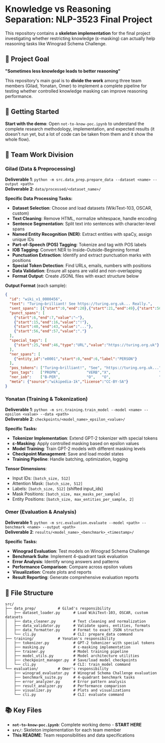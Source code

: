 # Knowledge vs Reasoning Separation: NLP-3523 Final Project

This repository contains a **skeleton implementation** for the final project investigating whether restricting knowledge (ε-masking) can actually help reasoning tasks like Winograd Schema Challenge.

## 🎯 Project Goal

**"Sometimes less knowledge leads to better reasoning"**

This repository's main goal is to **divide the work** among three team members (Gilad, Yonatan, Omer) to implement a complete pipeline for testing whether controlled knowledge masking can improve reasoning performance.

## 🚀 Getting Started

**Start with the demo**: Open `not-to-know-poc.ipynb` to understand the complete research methodology, implementation, and expected results (it doesn't run yet, but a lot of code can be taken from them and it show the whole flow).

## 👥 Team Work Division

### Gilad (Data & Preprocessing)
**Deliverable 1**: `python -m src.data_prep.prepare_data --dataset <name> --output <path>`  
**Deliverable 2**: `data/processed/<dataset_name>/`

**Specific Data Processing Tasks:**
- **Dataset Selection**: Choose and load datasets (WikiText-103, OSCAR, custom)
- **Text Cleaning**: Remove HTML, normalize whitespace, handle encoding
- **Sentence Segmentation**: Split text into sentences with character-level spans
- **Named Entity Recognition (NER)**: Extract entities with spaCy, assign unique IDs
- **Part-of-Speech (POS) Tagging**: Tokenize and tag with POS labels
- **IOB Tagging**: Convert NER to Inside-Outside-Beginning format
- **Punctuation Extraction**: Identify and extract punctuation marks with positions
- **Special Token Detection**: Find URLs, emails, numbers with positions
- **Data Validation**: Ensure all spans are valid and non-overlapping
- **Format Output**: Create JSONL files with exact structure below

**Output Format** (each sample):
```json
{
  "id": "wiki_v1_0000456",
  "text": "Turing—brilliant! See https://turing.org.uk... Really.",
  "sent_spans": [{"start":0,"end":20},{"start":21,"end":49},{"start":50,"end":57}],
  "punct_spans": [
    {"start":6,"end":7,"value":"—"},
    {"start":15,"end":16,"value":"!"},
    {"start":40,"end":43,"value":"..."},
    {"start":56,"end":57,"value":"."}
  ],
  "special_tags": [
    {"start":25,"end":46,"type":"URL","value":"https://turing.org.uk"}
  ],
  "ner_spans": [
    {"entity_id":"e0001","start":0,"end":6,"label":"PERSON"}
  ],
  "pos_tokens": ["Turing—brilliant!", "See", "https://turing.org.uk...", "Really."],
  "pos_tags":   ["PROPN",            "VERB","X",                      "INTJ"],
  "ner_iob":    ["B-PER",            "O",   "O",                      "O"],
  "meta": {"source":"wikipedia-1k","license":"CC-BY-SA"}
}
```

### Yonatan (Training & Tokenization)
**Deliverable 1**: `python -m src.training.train_model --model <name> --epsilon <value> --data <path>`  
**Deliverable 2**: `checkpoints/<model_name>_epsilon_<value>/`

**Specific Tasks:**
- **Tokenizer Implementation**: Extend GPT-2 tokenizer with special tokens
- **ε-Masking**: Apply controlled masking based on epsilon values
- **Model Training**: Train GPT-2 models with different masking levels
- **Checkpoint Management**: Save and load model states
- **Training Pipeline**: Handle batching, optimization, logging

**Tensor Dimensions**:
- Input IDs: `[batch_size, 512]`
- Attention Mask: `[batch_size, 512]`
- Labels: `[batch_size, 512]` (shifted input_ids)
- Mask Positions: `[batch_size, max_masks_per_sample]`
- Entity Positions: `[batch_size, max_entities_per_sample, 2]`

### Omer (Evaluation & Analysis)
**Deliverable 1**: `python -m src.evaluation.evaluate --model <path> --benchmark <name> --output <path>`  
**Deliverable 2**: `results/<model_name>_<benchmark>_<timestamp>/`

**Specific Tasks:**
- **Winograd Evaluation**: Test models on Winograd Schema Challenge
- **Benchmark Suite**: Implement 4-quadrant task evaluation
- **Error Analysis**: Identify wrong answers and patterns
- **Performance Comparison**: Compare across epsilon values
- **Visualization**: Create plots and reports
- **Result Reporting**: Generate comprehensive evaluation reports

## 📁 File Structure

```
src/
├── data_prep/          # Gilad's responsibility
│   ├── dataset_loader.py      # Load WikiText-103, OSCAR, custom datasets
│   ├── data_cleaner.py        # Text cleaning and normalization
│   ├── data_validator.py      # Validate spans, entities, formats
│   ├── data_formatter.py      # Format to exact JSON structure
│   └── cli.py                 # CLI: prepare_data command
├── training/           # Yonatan's responsibility
│   ├── tokenizer.py           # GPT-2 tokenizer with special tokens
│   ├── masking.py             # ε-masking implementation
│   ├── trainer.py             # Model training pipeline
│   ├── model_utils.py         # Model architecture utilities
│   ├── checkpoint_manager.py  # Save/load model checkpoints
│   └── cli.py                 # CLI: train_model command
└── evaluation/         # Omer's responsibility
    ├── winograd_evaluator.py  # Winograd Schema Challenge evaluation
    ├── benchmark_suite.py     # 4-quadrant benchmark tasks
    ├── error_analyzer.py      # Error pattern analysis
    ├── result_analyzer.py     # Performance comparison
    ├── visualizer.py          # Plots and visualizations
    └── cli.py                 # CLI: evaluate command
```

## 📚 Key Files

- **`not-to-know-poc.ipynb`**: Complete working demo - **START HERE**
- **`src/`**: Skeleton implementation for each team member
- **This README**: Team responsibilities and data specifications
